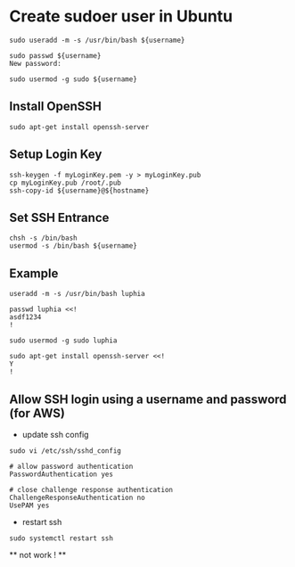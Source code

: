 # Create sudoer user in Ubuntu
```shell
sudo useradd -m -s /usr/bin/bash ${username}
```
```shell
sudo passwd ${username}
New password:
```
```shell
sudo usermod -g sudo ${username}
```

## Install OpenSSH
```shell
sudo apt-get install openssh-server
```

## Setup Login Key
```shell
ssh-keygen -f myLoginKey.pem -y > myLoginKey.pub
cp myLoginKey.pub /root/.pub
ssh-copy-id ${username}@${hostname}
```

## Set SSH Entrance
```shell
chsh -s /bin/bash
usermod -s /bin/bash ${username}
```

## Example
```shell
useradd -m -s /usr/bin/bash luphia
```
```shell
passwd luphia <<!
asdf1234
!
```
```shell
sudo usermod -g sudo luphia
```
```shell
sudo apt-get install openssh-server <<!
Y
!
```

## Allow SSH login using a username and password (for AWS)
- update ssh config
```shell
sudo vi /etc/ssh/sshd_config
```
```shell
# allow password authentication
PasswordAuthentication yes

# close challenge response authentication
ChallengeResponseAuthentication no
UsePAM yes
```
- restart ssh
```shell
sudo systemctl restart ssh
```
** not work ! **
